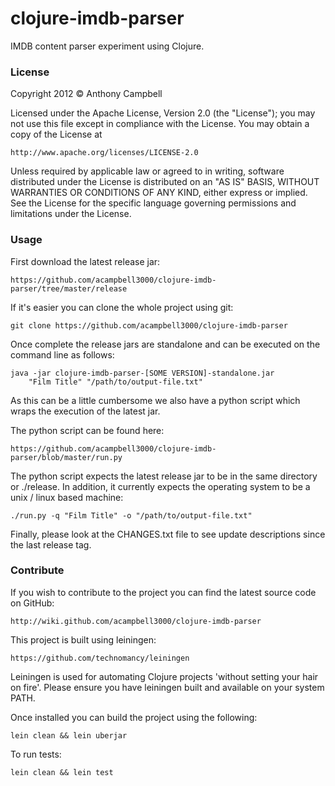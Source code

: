 # clojure-imdb-parser

IMDB content parser experiment using Clojure.

### License

Copyright 2012 © Anthony Campbell

Licensed under the Apache License, Version 2.0 (the "License");
you may not use this file except in compliance with the License.
You may obtain a copy of the License at

    http://www.apache.org/licenses/LICENSE-2.0

Unless required by applicable law or agreed to in writing,
software distributed under the License is distributed on an
"AS IS" BASIS, WITHOUT WARRANTIES OR CONDITIONS OF ANY KIND,
either express or implied. See the License for the specific
language governing permissions and limitations under the License.

### Usage

First download the latest release jar:

	https://github.com/acampbell3000/clojure-imdb-parser/tree/master/release

If it's easier you can clone the whole project using git:

	git clone https://github.com/acampbell3000/clojure-imdb-parser

Once complete the release jars are standalone and can be executed on the
command line as follows:

	java -jar clojure-imdb-parser-[SOME VERSION]-standalone.jar
		"Film Title" "/path/to/output-file.txt"

As this can be a little cumbersome we also have a python script
which wraps the execution of the latest jar.

The python script can be found here:

	https://github.com/acampbell3000/clojure-imdb-parser/blob/master/run.py

The python script expects the latest release jar to be in the same directory
or ./release. In addition, it currently expects the operating system to
be a unix / linux based machine:

	./run.py -q "Film Title" -o "/path/to/output-file.txt"

Finally, please look at the CHANGES.txt file to see update
descriptions since the last release tag.

### Contribute

If you wish to contribute to the project you can find the
latest source code on GitHub:

    http://wiki.github.com/acampbell3000/clojure-imdb-parser

This project is built using leiningen:

	https://github.com/technomancy/leiningen

Leiningen is used for automating Clojure projects 'without setting your hair on
fire'. Please ensure you have leiningen built and available on your system PATH.

Once installed you can build the project using the following:

	lein clean && lein uberjar

To run tests:

	lein clean && lein test
